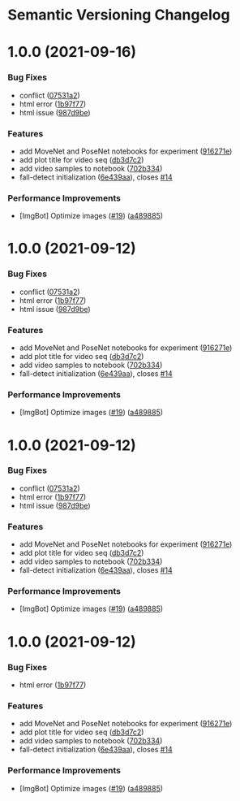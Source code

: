 # Semantic Versioning Changelog

# 1.0.0 (2021-09-16)


### Bug Fixes

* conflict ([07531a2](https://github.com/bhavikapanara/fall-detection/commit/07531a2ba43cc0e4b4f09b97a6f5ee67c09a7252))
* html error ([1b97f77](https://github.com/bhavikapanara/fall-detection/commit/1b97f77c1093bcb1f45f6a721aa2e19f3dd33d10))
* html issue ([987d9be](https://github.com/bhavikapanara/fall-detection/commit/987d9bea4a3176dc99bdf2c9300f699852d954af))


### Features

* add MoveNet and PoseNet notebooks for experiment ([916271e](https://github.com/bhavikapanara/fall-detection/commit/916271eb3eef553af326bbefaa0230e5a033ec61))
* add plot title for video seq ([db3d7c2](https://github.com/bhavikapanara/fall-detection/commit/db3d7c2d865dea935a5038e86e454783b50dbab2))
* add video samples to notebook ([702b334](https://github.com/bhavikapanara/fall-detection/commit/702b3347aeebf625e540061146f3ce2d9c88577e))
* fall-detect initialization ([6e439aa](https://github.com/bhavikapanara/fall-detection/commit/6e439aa37c4d4bf10f3b5020dccdf9193759bbd2)), closes [#14](https://github.com/bhavikapanara/fall-detection/issues/14)


### Performance Improvements

* [ImgBot] Optimize images ([#19](https://github.com/bhavikapanara/fall-detection/issues/19)) ([a489885](https://github.com/bhavikapanara/fall-detection/commit/a4898853e94e0c3d874e2301a9d6507c84f26c00))

# 1.0.0 (2021-09-12)


### Bug Fixes

* conflict ([07531a2](https://github.com/bhavikapanara/fall-detection/commit/07531a2ba43cc0e4b4f09b97a6f5ee67c09a7252))
* html error ([1b97f77](https://github.com/bhavikapanara/fall-detection/commit/1b97f77c1093bcb1f45f6a721aa2e19f3dd33d10))
* html issue ([987d9be](https://github.com/bhavikapanara/fall-detection/commit/987d9bea4a3176dc99bdf2c9300f699852d954af))


### Features

* add MoveNet and PoseNet notebooks for experiment ([916271e](https://github.com/bhavikapanara/fall-detection/commit/916271eb3eef553af326bbefaa0230e5a033ec61))
* add plot title for video seq ([db3d7c2](https://github.com/bhavikapanara/fall-detection/commit/db3d7c2d865dea935a5038e86e454783b50dbab2))
* add video samples to notebook ([702b334](https://github.com/bhavikapanara/fall-detection/commit/702b3347aeebf625e540061146f3ce2d9c88577e))
* fall-detect initialization ([6e439aa](https://github.com/bhavikapanara/fall-detection/commit/6e439aa37c4d4bf10f3b5020dccdf9193759bbd2)), closes [#14](https://github.com/bhavikapanara/fall-detection/issues/14)


### Performance Improvements

* [ImgBot] Optimize images ([#19](https://github.com/bhavikapanara/fall-detection/issues/19)) ([a489885](https://github.com/bhavikapanara/fall-detection/commit/a4898853e94e0c3d874e2301a9d6507c84f26c00))

# 1.0.0 (2021-09-12)


### Bug Fixes

* conflict ([07531a2](https://github.com/bhavikapanara/fall-detection/commit/07531a2ba43cc0e4b4f09b97a6f5ee67c09a7252))
* html error ([1b97f77](https://github.com/bhavikapanara/fall-detection/commit/1b97f77c1093bcb1f45f6a721aa2e19f3dd33d10))
* html issue ([987d9be](https://github.com/bhavikapanara/fall-detection/commit/987d9bea4a3176dc99bdf2c9300f699852d954af))


### Features

* add MoveNet and PoseNet notebooks for experiment ([916271e](https://github.com/bhavikapanara/fall-detection/commit/916271eb3eef553af326bbefaa0230e5a033ec61))
* add plot title for video seq ([db3d7c2](https://github.com/bhavikapanara/fall-detection/commit/db3d7c2d865dea935a5038e86e454783b50dbab2))
* add video samples to notebook ([702b334](https://github.com/bhavikapanara/fall-detection/commit/702b3347aeebf625e540061146f3ce2d9c88577e))
* fall-detect initialization ([6e439aa](https://github.com/bhavikapanara/fall-detection/commit/6e439aa37c4d4bf10f3b5020dccdf9193759bbd2)), closes [#14](https://github.com/bhavikapanara/fall-detection/issues/14)


### Performance Improvements

* [ImgBot] Optimize images ([#19](https://github.com/bhavikapanara/fall-detection/issues/19)) ([a489885](https://github.com/bhavikapanara/fall-detection/commit/a4898853e94e0c3d874e2301a9d6507c84f26c00))

# 1.0.0 (2021-09-12)


### Bug Fixes

* html error ([1b97f77](https://github.com/bhavikapanara/fall-detection/commit/1b97f77c1093bcb1f45f6a721aa2e19f3dd33d10))


### Features

* add MoveNet and PoseNet notebooks for experiment ([916271e](https://github.com/bhavikapanara/fall-detection/commit/916271eb3eef553af326bbefaa0230e5a033ec61))
* add plot title for video seq ([db3d7c2](https://github.com/bhavikapanara/fall-detection/commit/db3d7c2d865dea935a5038e86e454783b50dbab2))
* add video samples to notebook ([702b334](https://github.com/bhavikapanara/fall-detection/commit/702b3347aeebf625e540061146f3ce2d9c88577e))
* fall-detect initialization ([6e439aa](https://github.com/bhavikapanara/fall-detection/commit/6e439aa37c4d4bf10f3b5020dccdf9193759bbd2)), closes [#14](https://github.com/bhavikapanara/fall-detection/issues/14)


### Performance Improvements

* [ImgBot] Optimize images ([#19](https://github.com/bhavikapanara/fall-detection/issues/19)) ([a489885](https://github.com/bhavikapanara/fall-detection/commit/a4898853e94e0c3d874e2301a9d6507c84f26c00))

